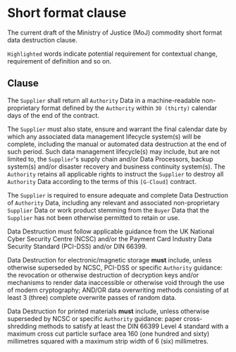 # Short format clause

The current draft of the Ministry of Justice \(MoJ\) commodity short format data destruction clause.

`Highlighted` words indicate potential requirement for contextual change, requirement of definition and so on.

## Clause

The `Supplier` shall return all `Authority` Data in a machine-readable non-proprietary format defined by the `Authority` within `30 (thirty)` calendar days of the end of the contract.

The `Supplier` must also state, ensure and warrant the final calendar date by which any associated data management lifecycle system\(s\) will be complete, including the manual or automated data destruction at the end of such period. Such data management lifecycle\(s\) may include, but are not limited to, the `Supplier`'s supply chain and/or Data Processors, backup system\(s\) and/or disaster recovery and business continuity system\(s\). The `Authority` retains all applicable rights to instruct the `Supplier` to destroy all `Authority` Data according to the terms of this `[G-Cloud]` contract.

The `Supplier` is required to ensure adequate and complete Data Destruction of `Authority` Data, including any relevant and associated non-proprietary `Supplier` Data or work product stemming from the `Buyer` Data that the `Supplier` has not been otherwise permitted to retain or use.

Data Destruction must follow applicable guidance from the UK National Cyber Security Centre \(NCSC\) and/or the Payment Card Industry Data Security Standard \(PCI-DSS\) and/or DIN 66399.

Data Destruction for electronic/magnetic storage **must** include, unless otherwise superseded by NCSC, PCI-DSS or specific `Authority` guidance: the revocation or otherwise destruction of decryption keys and/or mechanisms to render data inaccessible or otherwise void through the use of modern cryptography; AND/OR data overwriting methods consisting of at least 3 \(three\) complete overwrite passes of random data.

Data Destruction for printed materials **must** include, unless otherwise superseded by NCSC or specific `Authority` guidance: paper cross-shredding methods to satisfy at least the DIN 66399 Level 4 standard with a maximum cross cut particle surface area 160 \(one hundred and sixty\) millimetres squared with a maximum strip width of 6 \(six\) millimetres.

